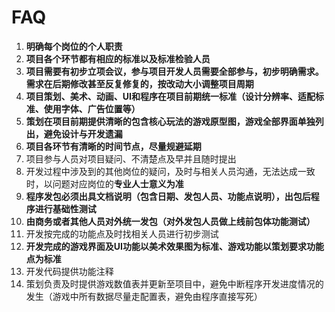 # FAQ

1. **明确每个岗位的个人职责**
2. **项目各个环节都有相应的标准以及标准检验人员**
3. **项目需要有初步立项会议，参与项目开发人员需要全部参与，初步明确需求。需求在后期修改甚至反复修复的，按改动大小调整项目周期**
4. **项目策划、美术、动画、UI和程序在项目前期统一标准（设计分辨率、适配标准、使用字体、广告位置等）**
5. **策划在项目前期提供清晰的包含核心玩法的游戏原型图，游戏全部界面单独列出，避免设计与开发遗漏**
6. **项目各环节有清晰的时间节点，尽量规避延期**
7. 项目参与人员对项目疑问、不清楚点及早并且随时提出
8. 开发过程中涉及到的其他岗位的疑问，及时与相关人员沟通，无法达成一致时，以问题对应岗位的**专业人士意义为准**
9. **程序发包必须出具文档说明（包含日期、发包人员、功能点说明），出包后程序进行基础性测试**
10. **由商务或者其他人员对外统一发包（对外发包人员做上线前包体功能测试）**
11. 开发按完成的功能点及时找相关人员进行初步测试
12. **开发完成的游戏界面及UI功能以美术效果图为标准、游戏功能以策划要求功能点为标准**
13. 开发代码提供功能注释
14. 策划负责及时提供游戏数值表并更新至项目中，避免中断程序开发进度情况的发生（游戏中所有数据尽量走配置表，避免由程序直接写死）
